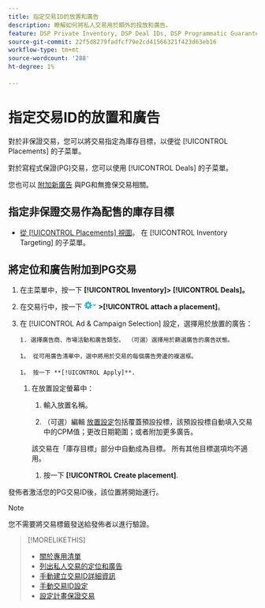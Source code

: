 ```yaml
---
title: 指定交易ID的放置和廣告
description: 瞭解如何將私人交易用於額外的投放和廣告。
feature: DSP Private Inventory, DSP Deal IDs, DSP Programmatic Guaranteed Deals
source-git-commit: 22f5d8279fadfcf79e2cd41566321f423d63eb16
workflow-type: tm+mt
source-wordcount: '288'
ht-degree: 1%

---
```


# 指定交易ID的放置和廣告

對於非保證交易，您可以將交易指定為庫存目標，以便從 [!UICONTROL Placements] 的子菜單。

對於寫程式保證(PG)交易，您可以使用 [!UICONTROL Deals] 的子菜單。

您也可以 [附加新廣告](/help/dsp/campaign-management/ads/ad-attach-to-placement.md) 與PG和無擔保交易相關。

## 指定非保證交易作為配售的庫存目標

* [從 [!UICONTROL Placements] 視圖](/help/dsp/campaign-management/placements/placement-create.md)。 在 [!UICONTROL Inventory Targeting] 的子菜單。

## 將定位和廣告附加到PG交易

1. 在主菜單中，按一下 **[!UICONTROL Inventory]> [!UICONTROL Deals]。**

1. 在交易行中，按一下  ![「選項」菜單](/help/dsp/assets/options-menu.png) **>[!UICONTROL attach a placement]**。

1. 在 [!UICONTROL Ad & Campaign Selection] 設定，選擇用於放置的廣告：

       1. 選擇廣告商、市場活動和廣告類型。 （可選）選擇用於篩選廣告的廣告狀態。
       
       1。 從可用廣告清單中，選中將用於交易的每個廣告旁邊的複選框。
       
       1。 按一下 **[!UICONTROL Apply]**.
   
   1. 在放置設定螢幕中：

      1. 輸入放置名稱。

      1. （可選）編輯 [放置設定](/help/dsp/campaign-management/placements/placement-settings.md)包括覆蓋預設投標，該預設投標自動填入交易中的CPM值；更改日期範圍；或者附加更多廣告。

      該交易在「庫存目標」部分中自動成為目標。 所有其他目標選項均不適用。

      1. 按一下 **[!UICONTROL Create placement]**.


發佈者激活您的PG交易ID後，該位置將開始運行。

>[!NOTE]
>
> 您不需要將交易標籤發送給發佈者以進行驗證。

>[!MORELIKETHIS]
>
>* [關於專用清單](private-inventory-about.md)
>* [列出私人交易的定位和廣告](/help/dsp/inventory/private-deal-view-placements.md)
>* [手動建立交易ID詳細資訊](deal-id-create.md)
>* [手動交易ID設定](deal-id-settings.md)
>* [設定計畫保證交易](programmatic-guaranteed-set-up.md)


